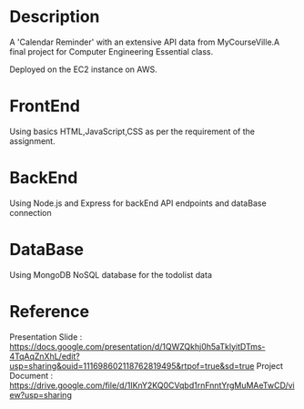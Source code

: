 # Description
A 'Calendar Reminder' with an extensive API data from MyCourseVille.A final project for Computer Engineering Essential class. 

Deployed on the EC2 instance on AWS.

# FrontEnd
Using basics HTML,JavaScript,CSS as per the requirement of the assignment.

# BackEnd
Using Node.js and Express for backEnd API endpoints and dataBase connection

# DataBase
Using MongoDB NoSQL database for the todolist data

# Reference
Presentation Slide : https://docs.google.com/presentation/d/1QWZQkhj0h5aTklyitDTms-4TqAqZnXhL/edit?usp=sharing&ouid=111698602118762819495&rtpof=true&sd=true
Project Document : https://drive.google.com/file/d/1IKnY2KQ0CVqbd1rnFnntYrgMuMAeTwCD/view?usp=sharing
